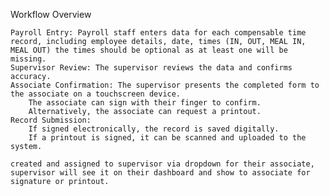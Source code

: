 Workflow Overview

    Payroll Entry: Payroll staff enters data for each compensable time record, including employee details, date, times (IN, OUT, MEAL IN, MEAL OUT) the times should be optional as at least one will be missing.
    Supervisor Review: The supervisor reviews the data and confirms accuracy.
    Associate Confirmation: The supervisor presents the completed form to the associate on a touchscreen device.
        The associate can sign with their finger to confirm.
        Alternatively, the associate can request a printout.
    Record Submission:
        If signed electronically, the record is saved digitally.
        If a printout is signed, it can be scanned and uploaded to the system.

    created and assigned to supervisor via dropdown for their associate,
    supervisor will see it on their dashboard and show to associate for signature or printout.
